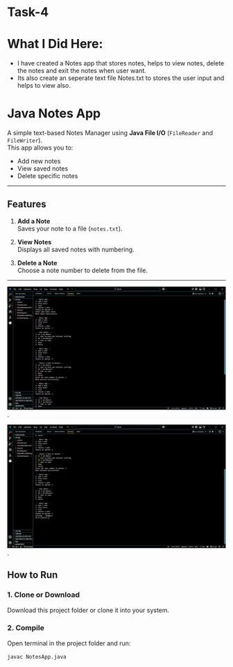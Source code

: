 # Task-4

# What I Did Here:
  - I have created a Notes app that stores notes, helps to view notes, delete the notes and exit the notes when user want.
  - Its also create an seperate text file Notes.txt to stores the user input and helps to view also.
   
# Java Notes App

A simple text-based Notes Manager using **Java File I/O** (`FileReader` and `FileWriter`).  
This app allows you to:
- Add new notes
- View saved notes
- Delete specific notes

---

## Features
1. **Add a Note**  
   Saves your note to a file (`notes.txt`).
   
2. **View Notes**  
   Displays all saved notes with numbering.
   
3. **Delete a Note**  
   Choose a note number to delete from the file.

---
![notes screenshot](https://github.com/Dharanikpdb-007/Task-4/blob/e0f6d3b0e0f06232c34786cea4791f7c83d68f84/Screenshot%20-01.png).

![notes screenshot](https://github.com/Dharanikpdb-007/Task-4/blob/e0f6d3b0e0f06232c34786cea4791f7c83d68f84/Screenshot%20-02.png).

## How to Run

### 1. Clone or Download
Download this project folder or clone it into your system.

### 2. Compile
Open terminal in the project folder and run:
```bash
javac NotesApp.java
